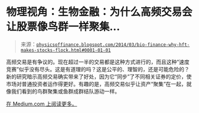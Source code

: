 <!--yml

分类：未分类

日期：2024-05-18 06:52:26

-->

# 物理视角：生物金融：为什么高频交易会让股票像鸟群一样聚集...

> 来源：[`physicsoffinance.blogspot.com/2014/03/bio-finance-why-hft-makes-stocks-flock.html#0001-01-01`](http://physicsoffinance.blogspot.com/2014/03/bio-finance-why-hft-makes-stocks-flock.html#0001-01-01)

高频交易是有争议的。现在超过一半的交易都是这种方式进行的，而且这种“速度竞赛”似乎没有尽头。这是有道理的吗？这是公平的、理智的，还是可能危险的？新的研究暗示高频交易确实带来了好处，因为它“同步”了不同相关证券的定价，使市场对普通投资者运作得更好。有趣的是，高频交易似乎让资产“聚集”在一起，就像我们看到的鸟群聚集或鱼群成群结队游动一样。

[在 Medium.com 上阅读更多。](https://medium.com/the-physics-of-finance/1c76b139eef6)
